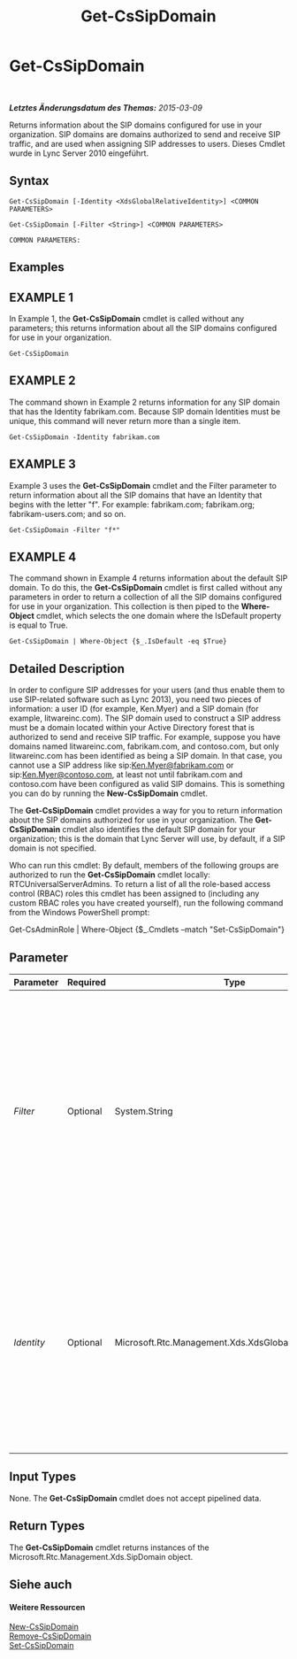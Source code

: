 ﻿---
title: Get-CsSipDomain
TOCTitle: Get-CsSipDomain
ms:assetid: 8a8def42-7b14-40c3-be5a-57905069b405
ms:mtpsurl: https://technet.microsoft.com/de-de/library/Gg398701(v=OCS.15)
ms:contentKeyID: 49294676
ms.date: 05/19/2016
mtps_version: v=OCS.15
ms.translationtype: HT
---

# Get-CsSipDomain

 

_**Letztes Änderungsdatum des Themas:** 2015-03-09_

Returns information about the SIP domains configured for use in your organization. SIP domains are domains authorized to send and receive SIP traffic, and are used when assigning SIP addresses to users. Dieses Cmdlet wurde in Lync Server 2010 eingeführt.

## Syntax

    Get-CsSipDomain [-Identity <XdsGlobalRelativeIdentity>] <COMMON PARAMETERS>

    Get-CsSipDomain [-Filter <String>] <COMMON PARAMETERS>

    COMMON PARAMETERS:

## Examples

## EXAMPLE 1

In Example 1, the **Get-CsSipDomain** cmdlet is called without any parameters; this returns information about all the SIP domains configured for use in your organization.

    Get-CsSipDomain

## EXAMPLE 2

The command shown in Example 2 returns information for any SIP domain that has the Identity fabrikam.com. Because SIP domain Identities must be unique, this command will never return more than a single item.

    Get-CsSipDomain -Identity fabrikam.com

## EXAMPLE 3

Example 3 uses the **Get-CsSipDomain** cmdlet and the Filter parameter to return information about all the SIP domains that have an Identity that begins with the letter "f". For example: fabrikam.com; fabrikam.org; fabrikam-users.com; and so on.

    Get-CsSipDomain -Filter "f*"

## EXAMPLE 4

The command shown in Example 4 returns information about the default SIP domain. To do this, the **Get-CsSipDomain** cmdlet is first called without any parameters in order to return a collection of all the SIP domains configured for use in your organization. This collection is then piped to the **Where-Object** cmdlet, which selects the one domain where the IsDefault property is equal to True.

    Get-CsSipDomain | Where-Object {$_.IsDefault -eq $True}

## Detailed Description

In order to configure SIP addresses for your users (and thus enable them to use SIP-related software such as Lync 2013), you need two pieces of information: a user ID (for example, Ken.Myer) and a SIP domain (for example, litwareinc.com). The SIP domain used to construct a SIP address must be a domain located within your Active Directory forest that is authorized to send and receive SIP traffic. For example, suppose you have domains named litwareinc.com, fabrikam.com, and contoso.com, but only litwareinc.com has been identified as being a SIP domain. In that case, you cannot use a SIP address like sip:Ken.Myer@fabrikam.com or sip:Ken.Myer@contoso.com, at least not until fabrikam.com and contoso.com have been configured as valid SIP domains. This is something you can do by running the **New-CsSipDomain** cmdlet.

The **Get-CsSipDomain** cmdlet provides a way for you to return information about the SIP domains authorized for use in your organization. The **Get-CsSipDomain** cmdlet also identifies the default SIP domain for your organization; this is the domain that Lync Server will use, by default, if a SIP domain is not specified.

Who can run this cmdlet: By default, members of the following groups are authorized to run the **Get-CsSipDomain** cmdlet locally: RTCUniversalServerAdmins. To return a list of all the role-based access control (RBAC) roles this cmdlet has been assigned to (including any custom RBAC roles you have created yourself), run the following command from the Windows PowerShell prompt:

Get-CsAdminRole | Where-Object {$\_.Cmdlets –match "Set-CsSipDomain"}

## Parameter


<table>
<colgroup>
<col style="width: 25%" />
<col style="width: 25%" />
<col style="width: 25%" />
<col style="width: 25%" />
</colgroup>
<thead>
<tr class="header">
<th>Parameter</th>
<th>Required</th>
<th>Type</th>
<th>Description</th>
</tr>
</thead>
<tbody>
<tr class="odd">
<td><p><em>Filter</em></p></td>
<td><p>Optional</p></td>
<td><p>System.String</p></td>
<td><p>Enables you to use wildcards when specifying the Identities of the SIP domain (or domains) to be returned. For example the filter value &quot;*.org&quot; returns a collection of all the authorized SIP domains that have an Identity that ends with the string value &quot;.org&quot;.</p></td>
</tr>
<tr class="even">
<td><p><em>Identity</em></p></td>
<td><p>Optional</p></td>
<td><p>Microsoft.Rtc.Management.Xds.XdsGlobalRelativeIdentity</p></td>
<td><p>Fully qualified domain name (FQDN) of the SIP domain to be returned (for example, fabrikam.com). If neither this parameter nor the Filter parameter is specified, then all the SIP domains authorized for use in your organization are returned.</p></td>
</tr>
</tbody>
</table>


## Input Types

None. The **Get-CsSipDomain** cmdlet does not accept pipelined data.

## Return Types

The **Get-CsSipDomain** cmdlet returns instances of the Microsoft.Rtc.Management.Xds.SipDomain object.

## Siehe auch

#### Weitere Ressourcen

[New-CsSipDomain](new-cssipdomain.md)  
[Remove-CsSipDomain](remove-cssipdomain.md)  
[Set-CsSipDomain](set-cssipdomain.md)

